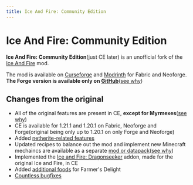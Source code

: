 ```yaml
---
title: Ice And Fire: Community Edition
---
```


# Ice And Fire: Community Edition

**Ice And Fire: Community Edition**(just CE later) is an unofficial fork of the [Ice And Fire](https://modrinth.com/mod/ice-and-fire-dragons) mod.

The mod is available on [Curseforge](https://www.curseforge.com/minecraft/mc-mods/iceandfire-ce) and [Modrinth](https://modrinth.com/mod/iceandfire-ce) for Fabric and Neoforge. **The Forge version is available only on [GitHub](https://github.com/IAFEnvoy/IceAndFire-CE/releases)**([see why](https://docs.iafenvoy.com/docs/mod/ice-and-fire-ce/faq))

## Changes from the original

* All of the original features are present in CE, **except for Myrmexes**([see why](https://docs.iafenvoy.com/docs/mod/ice-and-fire-ce/faq))
* CE is available for 1.21.1 and 1.20.1 on Fabric, Neoforge and Forge(original being only up to 1.20.1 on only Forge and Neoforge)
* Added [netherite-related features](https://docs.iafenvoy.com/docs/mod/ice-and-fire-ce/new-content)
* Updated recipes to balance out the mod and implement new Minecraft mechaincs are available as a separate [mod or datapack](https://modrinth.com/datapack/iceandfire_smithing)([see why](https://docs.iafenvoy.com/docs/mod/ice-and-fire-ce/faq))
* Implemented the [Ice and Fire: Dragonseeker](https://www.curseforge.com/minecraft/mc-mods/ice-and-fire-dragonseeker) addon, made for the original Ice and Fire, in CE
* Added [additional foods](https://docs.iafenvoy.com/docs/mod/ice-and-fire-ce/new-content) for Farmer's Delight
* [Countless bugfixes](https://docs.iafenvoy.com/docs/mod/ice-and-fire-ce/bugfixes)

